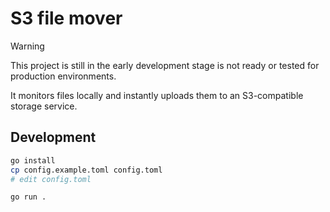 # S3 file mover

> [!WARNING]
> This project is still in the early development stage is not ready or tested for production environments.

It monitors files locally and instantly uploads them to an S3-compatible storage service.

## Development
```bash
go install
cp config.example.toml config.toml
# edit config.toml

go run .
```

